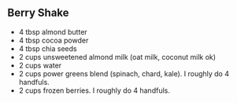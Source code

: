 ## Berry Shake

- 4 tbsp almond butter
- 4 tbsp cocoa powder
- 4 tbsp chia seeds
- 2 cups unsweetened almond milk (oat milk, coconut milk ok)
- 2 cups water
- 2 cups power greens blend (spinach, chard, kale). I roughly do 4 handfuls.
- 2 cups frozen berries. I roughly do 4 handfuls.
